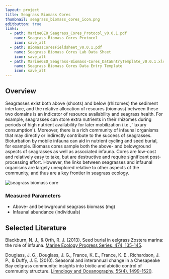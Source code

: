 ```yaml
---
layout: project
title: Seagrass Biomass Cores
thumbnail: seagrass_biomass_cores_icon.png
editbutton: true
links:
  - path: MarineGEO_Seagrass_Cores_Protocol_v0.0.1.pdf
    name: Seagrass Biomass Cores Protocol
    icon: save_alt
  - path: BiomassCoresFieldsheet_v0.0.1.pdf
    name: Seagrass Biomass Cores Lab Data Sheet
    icon: save_alt
  - path: MarineGEO_Seagrass-Biomass-Cores_DataEntryTemplate_v0.0.1.xlsx
    name: Seagrass Biomass Cores Data Entry Template
    icon: save_alt
---
```


## Overview
Seagrasses exist both above (shoots) and below (rhizomes) the sediment interface, and the relative allocation of resoures (biomass) between these two domains is an indicator of resource availability and seagrass health. For example, seagrasses can store extra nutrients in their rhizomes during periods of high nutrient availability for later mobilization (i.e., 'luxury consumption'). Moreover, there is a rich community of infaunal organisms that may directly or indirectly contribute to the success of seagrasses. Bioturbation by mobile infauna can aid in nutrient cycling and seed burial, for example. Biomass cores sample both the above- and belowground aspects of seagrasses as well as associated infauna. Cores are low-cost and relatively easy to take, but are destructive and require significant post-processing effort. However, the links between seagrasses and infaunal organisms are largely unexplored relative to other aspects of the community, and thus are a key frontier in seagrass ecology.

![seagrass biomass core]({{site.baseurl}}/assets/modules/seagrass-biomass-cores/landing_page_seagrass_cores.png)


### Measured Parameters
  - Above- and belowground seagrass biomass (mg)
  - Infaunal abundance (individuals)

## Selected Literature
Blackburn, N. J., & Orth, R. J. (2013). Seed burial in eelgrass Zostera marina: the role of infauna. [Marine Ecology Progress Series, 474, 135-145](https://www.int-res.com/abstracts/meps/v474/p135-145/).

Douglass, J. G., Douglass, J. G., France, K. E., France, K. E., Richardson, J. P., & Duffy, J. E. (2010). Seasonal and interannual change in a Chesapeake Bay eelgrass community: insights into biotic and abiotic control of community structure. [Limnology and Oceanography, 55(4), 1499-1520](https://aslopubs.onlinelibrary.wiley.com/doi/abs/10.4319/lo.2010.55.4.1499).

